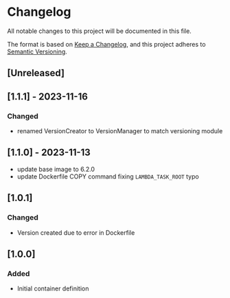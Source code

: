 <!-- markdownlint-disable MD003 -->

# Changelog

All notable changes to this project will be documented in this file.

The format is based on [Keep a Changelog](https://keepachangelog.com/en/1.0.0/),
and this project adheres to [Semantic Versioning](https://semver.org/spec/v2.0.0.html).

## [Unreleased]

## [1.1.1] - 2023-11-16

### Changed

- renamed VersionCreator to VersionManager to match versioning module

## [1.1.0] - 2023-11-13

- update base image to 6.2.0
- update Dockerfile COPY command fixing `LAMBDA_TASK_ROOT` typo

## [1.0.1]

### Changed

- Version created due to error in Dockerfile

## [1.0.0]

### Added

- Initial container definition
